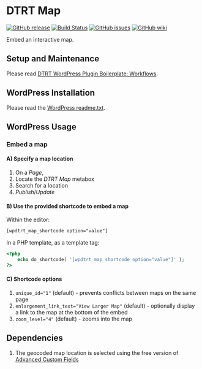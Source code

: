 # DTRT Map

[![GitHub release](https://img.shields.io/github/release/dotherightthing/wpdtrt-map.svg)](https://github.com/dotherightthing/wpdtrt-map/releases) [![Build Status](https://github.com/dotherightthing/wpdtrt-map/workflows/Build%20and%20release%20if%20tagged/badge.svg)](https://github.com/dotherightthing/wpdtrt-map/actions?query=workflow%3A%22Build+and+release+if+tagged%22) [![GitHub issues](https://img.shields.io/github/issues/dotherightthing/wpdtrt-map.svg)](https://github.com/dotherightthing/wpdtrt-map/issues) [![GitHub wiki](https://img.shields.io/badge/documentation-wiki-lightgrey.svg)](https://github.com/dotherightthing/wpdtrt-map/wiki)

Embed an interactive map.

## Setup and Maintenance

Please read [DTRT WordPress Plugin Boilerplate: Workflows](https://github.com/dotherightthing/wpdtrt-plugin-boilerplate/wiki/Workflows).

## WordPress Installation

Please read the [WordPress readme.txt](readme.txt).

## WordPress Usage

### Embed a map

#### A) Specify a map location

1. On a *Page*,
2. Locate the *DTRT Map* metabox
3. Search for a location
4. *Publish*/*Update*

#### B) Use the provided shortcode to embed a map

Within the editor:

```txt
[wpdtrt_map_shortcode option="value"]
```

In a PHP template, as a template tag:

```php
<?php
    echo do_shortcode( '[wpdtrt_map_shortcode option="value"]' );
?>
```

#### C) Shortcode options

1. `unique_id="1"` (default) - prevents conflicts between maps on the same page
2. `enlargement_link_text="View Larger Map"` (default) - optionally display a link to the map at the bottom of the embed
3. `zoom_level="4"` (default) - zooms into the map

## Dependencies

1. The geocoded map location is selected using the free version of [Advanced Custom Fields](https://wordpress.org/plugins/advanced-custom-fields/)
